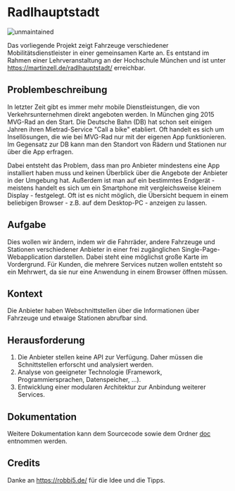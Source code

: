 # Radlhauptstadt
![unmaintained](http://img.shields.io/badge/status-unmaintained-red.png)

Das vorliegende Projekt zeigt Fahrzeuge verschiedener Mobilitätsdienstleister in einer gemeinsamen Karte an. Es entstand im Rahmen einer Lehrveranstaltung an der Hochschule München und ist unter https://martinzell.de/radlhauptstadt/ erreichbar.  

## Problembeschreibung
In letzter Zeit gibt es immer mehr mobile Dienstleistungen, die von Verkehrsunternehmen direkt angeboten werden. In München ging 2015 MVG-Rad an den Start. Die Deutsche Bahn (DB) hat schon seit einigen Jahren ihren Mietrad-Service "Call a bike" etabliert. Oft handelt es sich um Insellösungen, die wie bei MVG-Rad nur mit der eigenen App funktionieren. Im Gegensatz zur DB kann man den Standort von Rädern und Stationen nur über die App erfragen. 

Dabei entsteht das Problem, dass man pro Anbieter mindestens eine App installiert haben muss und keinen Überblick über die Angebote der Anbieter in der Umgebung hat. Außerdem ist man auf ein bestimmtes Endgerät - meistens handelt es sich um ein Smartphone mit vergleichsweise kleinem Display - festgelegt. Oft ist es nicht möglich, die Übersicht bequem in einem beliebigen Browser - z.B. auf dem Desktop-PC - anzeigen zu lassen. 

## Aufgabe
Dies wollen wir ändern, indem wir die Fahrräder, andere Fahrzeuge und Stationen verschiedener Anbieter in einer frei zugänglichen Single-Page-Webapplication darstellen. Dabei steht eine möglichst große Karte im Vordergrund. Für Kunden, die mehrere Services nutzen wollen entsteht so ein Mehrwert, da sie nur eine Anwendung in einem Browser öffnen müssen.

## Kontext
Die Anbieter haben Webschnittstellen über die Informationen über Fahrzeuge und etwaige Stationen abrufbar sind. 

## Herausforderung
1. Die Anbieter stellen keine API zur Verfügung. Daher müssen die Schnittstellen erforscht und analysiert werden.
1. Analyse von geeigneter Technologie (Framework, Programmiersprachen, Datenspeicher, ...).
1. Entwicklung einer modularen Architektur zur Anbindung weiterer Services.

## Dokumentation
Weitere Dokumentation kann dem Sourcecode sowie dem Ordner [doc](/doc) entnommen werden. 

## Credits
Danke an https://robbi5.de/ für die Idee und die Tipps.
